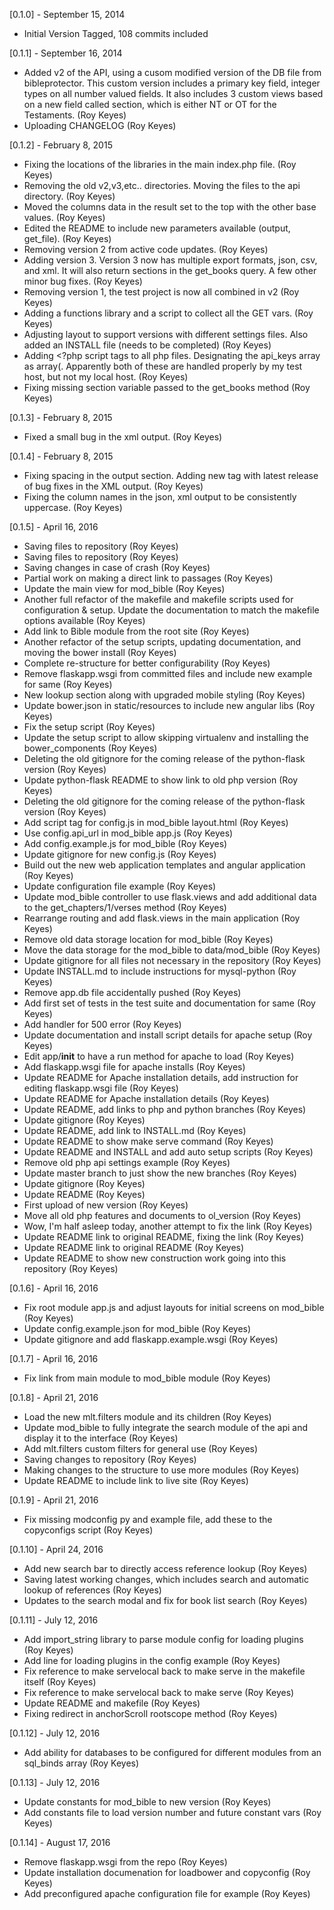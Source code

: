 [0.1.0] - September 15, 2014
 * Initial Version Tagged, 108 commits included

[0.1.1] - September 16, 2014
 * Added v2 of the API, using a cusom modified version of the DB file from bibleprotector. This custom version includes a primary key field, integer types on all number valued fields. It also includes 3 custom views based on a new field called section, which is either NT or OT for the Testaments. (Roy Keyes)
 * Uploading CHANGELOG (Roy Keyes)

[0.1.2] - February 8, 2015
 * Fixing the locations of the libraries in the main index.php file. (Roy Keyes)
 * Removing the old v2,v3,etc.. directories. Moving the files to the api directory. (Roy Keyes)
 * Moved the columns data in the result set to the top with the other base values. (Roy Keyes)
 * Edited the README to include new parameters available (output, get_file). (Roy Keyes)
 * Removing version 2 from active code updates. (Roy Keyes)
 * Adding version 3. Version 3 now has multiple export formats, json, csv, and xml. It will also return sections in the get_books query. A few other minor bug fixes. (Roy Keyes)
 * Removing version 1, the test project is now all combined in v2 (Roy Keyes)
 * Adding a functions library and a script to collect all the GET vars. (Roy Keyes)
 * Adjusting layout to support versions with different settings files. Also added an INSTALL file (needs to be completed) (Roy Keyes)
 * Adding <?php script tags to all php files.  Designating the api_keys array as array(.  Apparently both of these are handled properly by my test host, but not my local host. (Roy Keyes)
 * Fixing missing section variable passed to the get_books method (Roy Keyes)

[0.1.3] - February 8, 2015
 * Fixed a small bug in the xml output. (Roy Keyes)

[0.1.4] - February 8, 2015
 * Fixing spacing in the output section. Adding new tag with latest release of bug fixes in the XML output. (Roy Keyes)
 * Fixing the column names in the json, xml output to be consistently uppercase. (Roy Keyes)

[0.1.5] - April 16, 2016
 * Saving files to repository (Roy Keyes)
 * Saving files to repository (Roy Keyes)
 * Saving changes in case of crash (Roy Keyes)
 * Partial work on making a direct link to passages (Roy Keyes)
 * Update the main view for mod_bible (Roy Keyes)
 * Another full refactor of the makefile and makefile scripts used for configuration & setup. Update the documentation to match the makefile options available (Roy Keyes)
 * Add link to Bible module from the root site (Roy Keyes)
 * Another refactor of the setup scripts, updating documentation, and moving the bower install (Roy Keyes)
 * Complete re-structure for better configurability (Roy Keyes)
 * Remove flaskapp.wsgi from committed files and include new example for same (Roy Keyes)
 * New lookup section along with upgraded mobile styling (Roy Keyes)
 * Update bower.json in static/resources to include new angular libs (Roy Keyes)
 * Fix the setup script (Roy Keyes)
 * Update the setup script to allow skipping virtualenv and installing the bower_components (Roy Keyes)
 * Deleting the old gitignore for the coming release of the python-flask version (Roy Keyes)
 * Update python-flask README to show link to old php version (Roy Keyes)
 * Deleting the old gitignore for the coming release of the python-flask version (Roy Keyes)
 * Add script tag for config.js in mod_bible layout.html (Roy Keyes)
 * Use config.api_url in mod_bible app.js (Roy Keyes)
 * Add config.example.js for mod_bible (Roy Keyes)
 * Update gitignore for new config.js (Roy Keyes)
 * Build out the new web application templates and angular application (Roy Keyes)
 * Update configuration file example (Roy Keyes)
 * Update mod_bible controller to use flask.views and add additional data to the get_chapters/1/verses method (Roy Keyes)
 * Rearrange routing and add flask.views in the main application (Roy Keyes)
 * Remove old data storage location for mod_bible (Roy Keyes)
 * Move the data storage for the mod_bible to data/mod_bible (Roy Keyes)
 * Update gitignore for all files not necessary in the repository (Roy Keyes)
 * Update INSTALL.md to include instructions for mysql-python (Roy Keyes)
 * Remove app.db file accidentally pushed (Roy Keyes)
 * Add first set of tests in the test suite and documentation for same (Roy Keyes)
 * Add handler for 500 error (Roy Keyes)
 * Update documentation and install script details for apache setup (Roy Keyes)
 * Edit app/__init__ to have a run method for apache to load (Roy Keyes)
 * Add flaskapp.wsgi file for apache installs (Roy Keyes)
 * Update README for Apache installation details, add instruction for editing flaskapp.wsgi file (Roy Keyes)
 * Update README for Apache installation details (Roy Keyes)
 * Update README, add links to php and python branches (Roy Keyes)
 * Update gitignore (Roy Keyes)
 * Update README, add link to INSTALL.md (Roy Keyes)
 * Update README to show make serve command (Roy Keyes)
 * Update README and INSTALL and add auto setup scripts (Roy Keyes)
 * Remove old php api settings example (Roy Keyes)
 * Update master branch to just show the new branches (Roy Keyes)
 * Update gitignore (Roy Keyes)
 * Update README (Roy Keyes)
 * First upload of new version (Roy Keyes)
 * Move all old php features and documents to ol_version (Roy Keyes)
 * Wow, I'm half asleep today, another attempt to fix the link (Roy Keyes)
 * Update README link to original README, fixing the link (Roy Keyes)
 * Update README link to original README (Roy Keyes)
 * Update README to show new construction work going into this repository (Roy Keyes)

 [0.1.6] - April 16, 2016
 * Fix root module app.js and adjust layouts for initial screens on mod_bible (Roy Keyes)
 * Update config.example.json for mod_bible (Roy Keyes)
 * Update gitignore and add flaskapp.example.wsgi (Roy Keyes)

[0.1.7] - April 16, 2016
 * Fix link from main module to mod_bible module (Roy Keyes)

[0.1.8] - April 21, 2016
 * Load the new mlt.filters module and its children (Roy Keyes)
 * Update mod_bible to fully integrate the search module of the api and display it to the interface (Roy Keyes)
 * Add mlt.filters custom filters for general use (Roy Keyes)
 * Saving changes to repository (Roy Keyes)
 * Making changes to the structure to use more modules (Roy Keyes)
 * Update README to include link to live site (Roy Keyes)

[0.1.9] - April 21, 2016
 * Fix missing modconfig py and example file, add these to the copyconfigs script (Roy Keyes)

[0.1.10] - April 24, 2016
 * Add new search bar to directly access reference lookup (Roy Keyes)
 * Saving latest working changes, which includes search and automatic lookup of references (Roy Keyes)
 * Updates to the search modal and fix for book list search (Roy Keyes)

[0.1.11] - July 12, 2016
 * Add import_string library to parse module config for loading plugins (Roy Keyes)
 * Add line for loading plugins in the config example (Roy Keyes)
 * Fix reference to make servelocal back to make serve in the makefile itself (Roy Keyes)
 * Fix reference to make servelocal back to make serve (Roy Keyes)
 * Update README and makefile (Roy Keyes)
 * Fixing redirect in anchorScroll rootscope method (Roy Keyes)

[0.1.12] - July 12, 2016
 * Add ability for databases to be configured for different modules from an sql_binds array (Roy Keyes)

[0.1.13] - July 12, 2016
 * Update constants for mod_bible to new version (Roy Keyes)
 * Add constants file to load version number and future constant vars (Roy Keyes)

[0.1.14] - August 17, 2016
 * Remove flaskapp.wsgi from the repo (Roy Keyes)
 * Update installation documenation for loadbower and copyconfig (Roy Keyes)
 * Add preconfigured apache configuration file for example (Roy Keyes)